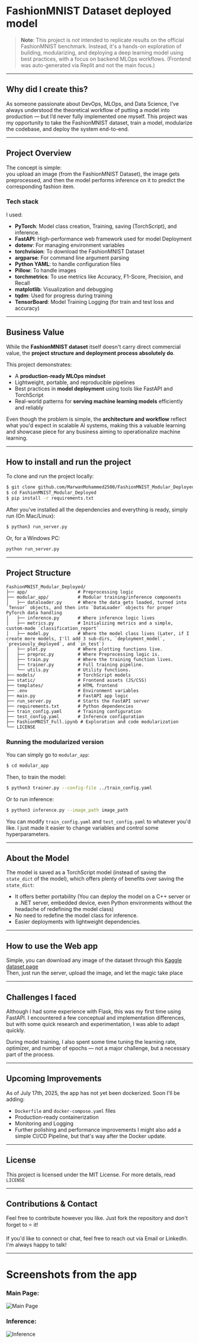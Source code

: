 # FashionMNIST Dataset deployed model
> **Note**: This project is *not* intended to replicate results on the official FashionMNIST benchmark. Instead, it's a hands-on exploration of building, modularizing, and deploying a deep learning model using best practices, with a focus on backend MLOps workflows. (Frontend was auto-generated via Replit and not the main focus.)
---
## Why did I create this?
As someone passionate about DevOps, MLOps, and Data Science, I’ve always understood the theoretical workflow of putting a model into production — but I’d never fully implemented one myself. This project was my opportunity to take the FashionMNIST dataset, train a model, modularize the codebase, and deploy the system end-to-end.

---
## Project Overview
The concept is simple:<br>you upload an image (from the FashionMNIST Dataset), the image gets preprocessed, and then the model performs inference on it to predict the corresponding fashion item.
### Tech stack
I used:
- **PyTorch**: Model class creation, Training, saving (TorchScript), and inference.
- **FastAPI**: High-performance web framework used for model Deployment
- **dotenv**: For managing environment variables
- **torchvision**: To download the FashionMNIST Dataset
- **argparse**: For command line argument parsing
- **Python YAML**: to handle configuration files
- **Pillow**: To handle images
- **torchmetrics**: To use metrics like Accuracy, F1-Score, Precision, and Recall
- **matplotlib**: Visualization and debugging
- **tqdm**: Used for progress during training
- **TensorBoard**: Model Training Logging (for train and test loss and accuracy)

---

## Business Value

While the **FashionMNIST dataset** itself doesn't carry direct commercial value, the **project structure and deployment process absolutely do**.

This project demonstrates:

* A **production-ready MLOps mindset**
* Lightweight, portable, and reproducible pipelines
* Best practices in **model deployment** using tools like FastAPI and TorchScript
* Real-world patterns for **serving machine learning models** efficiently and reliably

Even though the problem is simple, the **architecture and workflow** reflect what you'd expect in scalable AI systems, making this a valuable learning and showcase piece for any business aiming to operationalize machine learning.

---
## How to install and run the project
To clone and run the project locally:
```bash
$ git clone github.com/MarwanMohammed2500/FashionMNIST_Modular_Deployed
$ cd FashionMNIST_Modular_Deployed
$ pip install -r requirements.txt
```
After you've installed all the dependencies and everything is ready, simply run (On Mac/Linux):
```bash
$ python3 run_server.py
```
Or, for a Windows PC:
```bash
python run_server.py
```

---
## Project Structure
```
FashionMNIST_Modular_Deployed/
├── app/                   # Preprocessing logic
├── modular_app/           # Modular training/inference components
│   ├── dataloader.py      # Where the data gets loaded, turned into `Tensor` objects, and then into `DataLoader` objects for proper PyTorch data handling
│   ├── inference.py       # Where inference logic lives
│   ├── metrics.py         # Initializing metrics and a simple, custom-made `classification_report`
│   ├── model.py           # Where the model class lives (Later, if I create more models, I'll add 3 sub-dirs, `deployment_model`, `previously_deployed`, and `in_test`)
│   ├── plot.py            # Where plotting functions live.
│   ├── preproc.py         # Where Preprocessing logic is.
│   ├── train.py           # Where the training function lives.
│   ├── trainer.py         # Full training pipeline.
│   └── utils.py           # Utility functions.
├── models/                # TorchScript models
├── static/                # Frontend assets (JS/CSS)
├── templates/             # HTML frontend
├── .env                   # Environment variables
├── main.py                # FastAPI app logic
├── run_server.py          # Starts the FastAPI server
├── requirements.txt       # Python dependencies
├── train_config.yaml      # Training configuration
├── test_config.yaml       # Inference configuration
├── FashionMNIST_Full.ipynb # Exploration and code modularization
└── LICENSE
```
### Running the modularized version
You can simply go to `modular_app`:
```bash
$ cd modular_app
```
Then, to train the model:
```bash
$ python3 trainer.py --config-file ../train_config.yaml
```
Or to run inference:
```bash
$ python3 inference.py --image_path image_path
```
You can modify `train_config.yaml` and `test_config.yaml` to whatever you'd like. I just made it easier to change variables and control some hyperparameters.

---
## About the Model
The model is saved as a TorchScript model (instead of saving the `state_dict` of the model), which offers plenty of benefits over saving the `state_dict`:
- It offers better portability (You can deploy the model on a C++ server or a .NET server, embedded device, even Python environments without the headache of redefining the model class)
- No need to redefine the model class for inference.
- Easier deployments with lightweight dependencies.

---
## How to use the Web app
Simple, you can download any image of the dataset through this [Kaggle dataset page](https://www.kaggle.com/datasets/andhikawb/fashion-mnist-png)<br>
Then, just run the server, upload the image, and let the magic take place

---
## Challenges I faced
Although I had some experience with Flask, this was my first time using FastAPI. I encountered a few conceptual and implementation differences, but with some quick research and experimentation, I was able to adapt quickly.

During model training, I also spent some time tuning the learning rate, optimizer, and number of epochs — not a major challenge, but a necessary part of the process.

---
## Upcoming Improvements
As of July 17th, 2025, the app has not yet been dockerized. Soon I'll be adding:
- `Dockerfile` and `docker-compose.yaml` files
- Production-ready containerization
- Monitoring and Logging
- Further polishing and performance improvements
I might also add a simple CI/CD Pipeline, but that's way after the Docker update.

---
## License
This project is licensed under the MIT License. For more details, read `LICENSE`

---
## Contributions & Contact
Feel free to contribute however you like. Just fork the repository and don't forget to ⭐ it!

If you'd like to connect or chat, feel free to reach out via Email or LinkedIn. I'm always happy to talk!

---
# Screenshots from the app
### Main Page:
![Main Page](Screenshots/main_page.png "Main Page")

### Inference:
![Inference](Screenshots/inference.png "Inference")